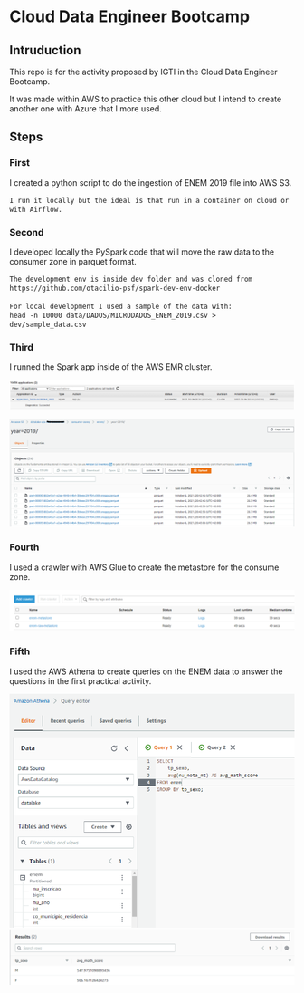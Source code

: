 # Cloud Data Engineer Bootcamp

## Intruduction

This repo is for the activity proposed by IGTI in the Cloud Data Engineer Bootcamp.

It was made within AWS to practice this other cloud but I intend to create another one with Azure that I more used.

## Steps

### First

I created a python script to do the ingestion of ENEM 2019 file into AWS S3.

    I run it locally but the ideal is that run in a container on cloud or with Airflow.

### Second

I developed locally the PySpark code that will move the raw data to the consumer zone in parquet format.

    The development env is inside dev folder and was cloned from https://github.com/otacilio-psf/spark-dev-env-docker

    For local development I used a sample of the data with:
    head -n 10000 data/DADOS/MICRODADOS_ENEM_2019.csv > dev/sample_data.csv

### Third

I runned the Spark app inside of the AWS EMR cluster.

![Spark result](.attachment/spark-app-result.png "Spark result")

![S3 Result](.attachment/spark-app-result-s3.png "S3 Result")

### Fourth

I used a crawler with AWS Glue to create the metastore for the consume zone.

![Glue crawler](.attachment/glue-crawler.png "Glue crawler")

### Fifth

I used the AWS Athena to create queries on the ENEM data to answer the questions in the first practical activity.

![Athena Queries](.attachment/athena-result.png "Athena Queries")
![Athena Queries](.attachment/athena-result2.png "Athena Queries")